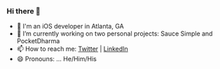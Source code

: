 ### Hi there 👋

- 📛 I'm an iOS developer in Atlanta, GA
- 🔭 I’m currently working on two personal projects: Sauce Simple and PocketDharma
- 📫 How to reach me: [Twitter](https://twitter.com/ShuggieBlaine) | [LinkedIn](https://www.linkedin.com/in/dannheisser/)
- 😄 Pronouns: ... He/Him/His
